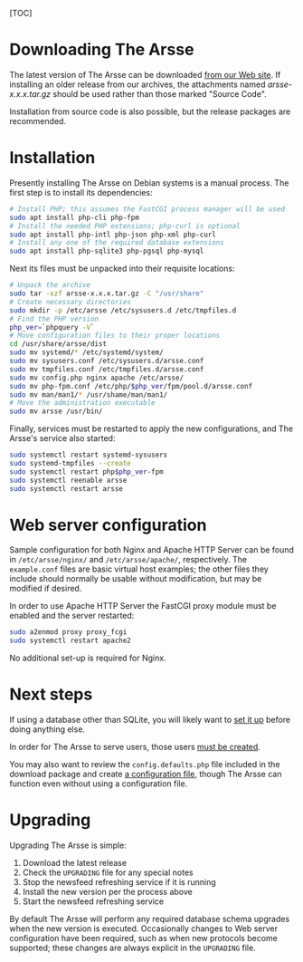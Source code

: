 [TOC]

# Downloading The Arsse

The latest version of The Arsse can be downloaded [from our Web site](https://thearsse.com/). If installing an older release from our archives, the attachments named _arsse-x.x.x.tar.gz_ should be used rather than those marked "Source Code".

Installation from source code is also possible, but the release packages are recommended.

# Installation

Presently installing The Arsse on Debian systems is a manual process. The first step is to install its dependencies:

```sh
# Install PHP; this assumes the FastCGI process manager will be used
sudo apt install php-cli php-fpm
# Install the needed PHP extensions; php-curl is optional
sudo apt install php-intl php-json php-xml php-curl
# Install any one of the required database extensions
sudo apt install php-sqlite3 php-pgsql php-mysql
```

Next its files must be unpacked into their requisite locations:

```sh
# Unpack the archive
sudo tar -xzf arsse-x.x.x.tar.gz -C "/usr/share"
# Create necessary directories
sudo mkdir -p /etc/arsse /etc/sysusers.d /etc/tmpfiles.d
# Find the PHP version
php_ver=`phpquery -V`
# Move configuration files to their proper locations
cd /usr/share/arsse/dist
sudo mv systemd/* /etc/systemd/system/
sudo mv sysusers.conf /etc/sysusers.d/arsse.conf
sudo mv tmpfiles.conf /etc/tmpfiles.d/arsse.conf
sudo mv config.php nginx apache /etc/arsse/
sudo mv php-fpm.conf /etc/php/$php_ver/fpm/pool.d/arsse.conf
sudo mv man/man1/* /usr/shame/man/man1/
# Move the administration executable
sudo mv arsse /usr/bin/
```

Finally, services must be restarted to apply the new configurations, and The Arsse's service also started:

```sh
sudo systemctl restart systemd-sysusers
sudo systemd-tmpfiles --create
sudo systemctl restart php$php_ver-fpm
sudo systemctl reenable arsse
sudo systemctl restart arsse
```

# Web server configuration

Sample configuration for both Nginx and Apache HTTP Server can be found in `/etc/arsse/nginx/` and `/etc/arsse/apache/`, respectively. The `example.conf` files are basic virtual host examples; the other files they include should normally be usable without modification, but may be modified if desired.

In order to use Apache HTTP Server the FastCGI proxy module must be enabled and the server restarted:

```sh
sudo a2enmod proxy proxy_fcgi
sudo systemctl restart apache2
```

No additional set-up is required for Nginx.

# Next steps

If using a database other than SQLite, you will likely want to [set it up](/en/Getting_Started/Database_Setup) before doing anything else.

In order for The Arsse to serve users, those users [must be created](/en/Using_The_Arsse/Managing_Users).

You may also want to review the `config.defaults.php` file included in the download package and create [a configuration file](/en/Getting_Started/Configuration), though The Arsse can function even without using a configuration file.

# Upgrading

Upgrading The Arsse is simple:

1. Download the latest release
2. Check the `UPGRADING` file for any special notes
3. Stop the newsfeed refreshing service if it is running
4. Install the new version per the process above
6. Start the newsfeed refreshing service

By default The Arsse will perform any required database schema upgrades when the new version is executed. Occasionally changes to Web server configuration have been required, such as when new protocols become supported; these changes are always explicit in the `UPGRADING` file.
